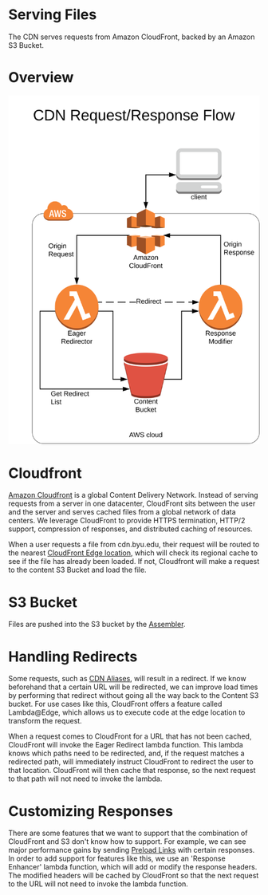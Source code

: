 # Serving Files

The CDN serves requests from Amazon CloudFront, backed by an Amazon S3 Bucket.

# Overview

![Request/Response Diagram](images/cdn-req-resp-flow.svg)

# Cloudfront

[Amazon Cloudfront](https://aws.amazon.com/cloudfront/) is a global Content Delivery Network. Instead of serving
requests from a server in one datacenter, CloudFront sits between the user and the server and serves cached files
from a global network of data centers.  We leverage CloudFront to provide HTTPS termination, HTTP/2 support, 
compression of responses, and distributed caching of resources.

When a user requests a file from cdn.byu.edu, their request will be routed to the nearest 
[CloudFront Edge location](https://aws.amazon.com/cloudfront/details/#edgelocations), which will check its regional
cache to see if the file has already been loaded. If not, Cloudfront will make a request to the content S3 Bucket and
load the file.

# S3 Bucket

Files are pushed into the S3 bucket by the [Assembler](./assembling-files.md).

# Handling Redirects

Some requests, such as [CDN Aliases](aliases.md), will result in a redirect. If we know beforehand that a certain
URL will be redirected, we can improve load times by performing that redirect without going all the way back to
the Content S3 bucket. For use cases like this, CloudFront offers a feature called Lambda@Edge, which allows us
to execute code at the edge location to transform the request.

When a request comes to CloudFront for a URL that has not been cached, CloudFront will invoke the Eager Redirect
lambda function.  This lambda knows which paths need to be redirected, and, if the request matches a redirected
path, will immediately instruct CloudFront to redirect the user to that location. CloudFront will then cache that
response, so the next request to that path will not need to invoke the lambda.

# Customizing Responses

There are some features that we want to support that the combination of CloudFront and S3 don't know how to support.
For example, we can see major performance gains by sending 
[Preload Links](https://developer.mozilla.org/en-US/docs/Web/HTML/Preloading_content) with certain responses. In
order to add support for features like this, we use an 'Response Enhancer' lambda function, which will add or modify
the response headers.  The modified headers will be cached by CloudFront so that the next request to the URL will
not need to invoke the lambda function.


